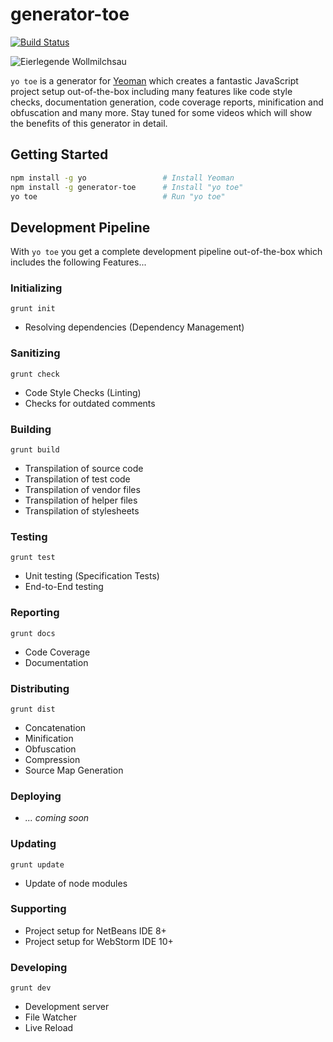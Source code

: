# generator-toe

[![Build Status](https://secure.travis-ci.org/bennyn/generator-toe.png?branch=master)](https://travis-ci.org/bennyn/generator-toe)

![Eierlegende Wollmilchsau](https://dl.dropboxusercontent.com/u/74217418/github.io/bennyn/generator-toe/wollmilchsau.jpg)

`yo toe` is a generator for [Yeoman](http://yeoman.io) which creates a fantastic JavaScript project setup out-of-the-box including many features like code style checks, documentation generation, code coverage reports, minification and obfuscation and many more. Stay tuned for some videos which will show the benefits of this generator in detail.

## Getting Started

```bash
npm install -g yo                 # Install Yeoman
npm install -g generator-toe      # Install "yo toe"
yo toe                            # Run "yo toe"
```

## Development Pipeline

With `yo toe` you get a complete development pipeline out-of-the-box which includes the following Features...

### Initializing

`grunt init`

- Resolving dependencies (Dependency Management)

### Sanitizing

`grunt check`

- Code Style Checks (Linting)
- Checks for outdated comments

### Building

`grunt build`

- Transpilation of source code
- Transpilation of test code
- Transpilation of vendor files
- Transpilation of helper files
- Transpilation of stylesheets

### Testing

`grunt test`

- Unit testing (Specification Tests)
- End-to-End testing

### Reporting

`grunt docs`

- Code Coverage
- Documentation

### Distributing

`grunt dist`

- Concatenation
- Minification
- Obfuscation
- Compression
- Source Map Generation

### Deploying

- *... coming soon*

### Updating

`grunt update`

- Update of node modules

### Supporting

- Project setup for NetBeans IDE 8+
- Project setup for WebStorm IDE 10+

### Developing

`grunt dev`

- Development server
- File Watcher
- Live Reload
